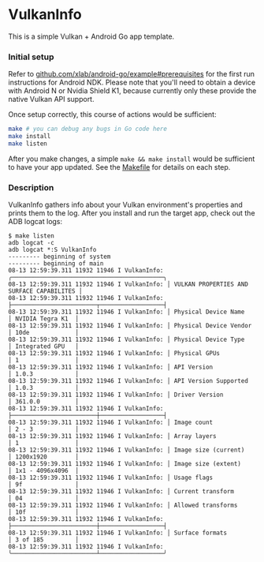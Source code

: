 VulkanInfo
===========

This is a simple Vulkan + Android Go app template.

### Initial setup

Refer to [github.com/xlab/android-go/example#prerequisites](https://github.com/xlab/android-go/tree/master/example#prerequisites) for the first run instructions for Android NDK. Please note that you'll need to obtain a device with Android N or Nvidia Shield K1, because currently only these provide the native Vulkan API support.

Once setup correctly, this course of actions would be sufficient:

```bash
make # you can debug any bugs in Go code here
make install
make listen
```

After you make changes, a simple `make && make install` would be sufficient to have your app updated.
See the [Makefile](/Makefile) for details on each step.

### Description

VulkanInfo gathers info about your Vulkan environment's properties and prints them to the log.
After you install and run the target app, check out the ADB logcat logs:

```
$ make listen
adb logcat -c
adb logcat *:S VulkanInfo
--------- beginning of system
--------- beginning of main
08-13 12:59:39.311 11932 11946 I VulkanInfo: ╭───────────────────────────────────────────╮
08-13 12:59:39.311 11932 11946 I VulkanInfo: │ VULKAN PROPERTIES AND SURFACE CAPABILITES │
08-13 12:59:39.311 11932 11946 I VulkanInfo: ├────────────────────────┬──────────────────┤
08-13 12:59:39.311 11932 11946 I VulkanInfo: │ Physical Device Name   │ NVIDIA Tegra K1  │
08-13 12:59:39.311 11932 11946 I VulkanInfo: │ Physical Device Vendor │ 10de             │
08-13 12:59:39.311 11932 11946 I VulkanInfo: │ Physical Device Type   │ Integrated GPU   │
08-13 12:59:39.311 11932 11946 I VulkanInfo: │ Physical GPUs          │ 1                │
08-13 12:59:39.311 11932 11946 I VulkanInfo: │ API Version            │ 1.0.3            │
08-13 12:59:39.311 11932 11946 I VulkanInfo: │ API Version Supported  │ 1.0.3            │
08-13 12:59:39.311 11932 11946 I VulkanInfo: │ Driver Version         │ 361.0.0          │
08-13 12:59:39.311 11932 11946 I VulkanInfo: ├────────────────────────┼──────────────────┤
08-13 12:59:39.311 11932 11946 I VulkanInfo: │ Image count            │ 2 - 3            │
08-13 12:59:39.311 11932 11946 I VulkanInfo: │ Array layers           │ 1                │
08-13 12:59:39.311 11932 11946 I VulkanInfo: │ Image size (current)   │ 1200x1920        │
08-13 12:59:39.311 11932 11946 I VulkanInfo: │ Image size (extent)    │ 1x1 - 4096x4096  │
08-13 12:59:39.311 11932 11946 I VulkanInfo: │ Usage flags            │ 9f               │
08-13 12:59:39.311 11932 11946 I VulkanInfo: │ Current transform      │ 04               │
08-13 12:59:39.311 11932 11946 I VulkanInfo: │ Allowed transforms     │ 10f              │
08-13 12:59:39.311 11932 11946 I VulkanInfo: ├────────────────────────┼──────────────────┤
08-13 12:59:39.311 11932 11946 I VulkanInfo: │ Surface formats        │ 3 of 185         │
08-13 12:59:39.311 11932 11946 I VulkanInfo: ╰────────────────────────┴──────────────────╯
```
